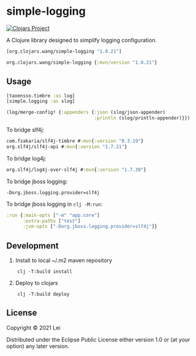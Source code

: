 # simple-logging
[![Clojars Project](https://img.shields.io/clojars/v/org.clojars.wang/simple-logging.svg)](https://clojars.org/org.clojars.wang/simple-logging)

A Clojure library designed to simplify logging configuration.

```clj
[org.clojars.wang/simple-logging "1.0.21"]
```

```clj
org.clojars.wang/simple-logging {:mvn/version "1.0.21"}
```

## Usage

```clj
[taoensso.timbre :as log]
[simple.logging :as slog]

(log/merge-config! {:appenders {:json (slog/json-appender)
                                :println (slog/println-appender)}})
```

To bridge slf4j:

```clj
com.fzakaria/slf4j-timbre #:mvn{:version "0.3.19"}
org.slf4j/slf4j-api #:mvn{:version "1.7.21"}
```

To bridge log4j:
```clj
org.slf4j/log4j-over-slf4j #:mvn{:version "1.7.30"}
```

To bridge jboss logging:

```
-Dorg.jboss.logging.provider=slf4j
```

To bridge jboss logging in ```clj -M:run```:
```clj
:run {:main-opts ["-m" "app.core"]
      :extra-paths ["test"]
      :jvm-opts ["-Dorg.jboss.logging.provider=slf4j"]}
```

## Development

1. Install to local ~/.m2 maven repository
```shell
    clj -T:build install
```
2. Deploy to clojars
```shell
    clj -T:build deploy
```
## License

Copyright © 2021 Lei

Distributed under the Eclipse Public License either version 1.0 or (at
your option) any later version.
